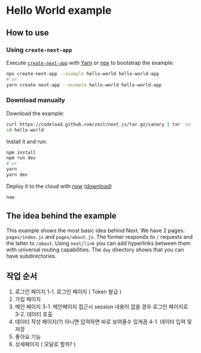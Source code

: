 # Hello World example

## How to use

### Using `create-next-app`

Execute [`create-next-app`](https://github.com/segmentio/create-next-app) with [Yarn](https://yarnpkg.com/lang/en/docs/cli/create/) or [npx](https://github.com/zkat/npx#readme) to bootstrap the example:

```bash
npx create-next-app --example hello-world hello-world-app
# or
yarn create next-app --example hello-world hello-world-app
```

### Download manually

Download the example:

```bash
curl https://codeload.github.com/zeit/next.js/tar.gz/canary | tar -xz --strip=2 next.js-canary/examples/hello-world
cd hello-world
```

Install it and run:

```bash
npm install
npm run dev
# or
yarn
yarn dev
```

Deploy it to the cloud with [now](https://zeit.co/now) ([download](https://zeit.co/download))

```bash
now
```

## The idea behind the example

This example shows the most basic idea behind Next. We have 2 pages: `pages/index.js` and `pages/about.js`. The former responds to `/` requests and the latter to `/about`. Using `next/link` you can add hyperlinks between them with universal routing capabilities. The `day` directory shows that you can have subdirectories.

## 작업 순서

1. 로그인 페이지
   1-1. 로그인 페이지 ( Token 발급 )
2. 가입 페이지
3. 메인 페이지
   3-1. 메인페이지 접근시 session 내용이 없을 경우 로그인 페이지로
   3-2. 데이터 호출
4. 데이터 작성 페이지(?) 아니면 입력하면 바로 보여줄수 있게끔
   4-1. 데이터 입력 및 저장
5. 좋아요 기능
6. 상세페이지 ( 모달로 할까? )
